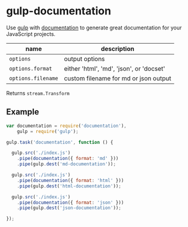 # gulp-documentation

Use [gulp](http://gulpjs.com/) with
[documentation](https://github.com/documentationjs/documentation)
to generate great documentation for your JavaScript projects.

| name | description |
| ---- | ----------- |
| `options` | output options |
| `options.format` | either &#x27;html&#x27;, &#x27;md&#x27;, &#x27;json&#x27;, or &#x27;docset&#x27; |
| `options.filename` | custom filename for md or json output |

Returns `stream.Transform`

## Example

```js
var documentation = require('documentation'),
    gulp = require('gulp');

gulp.task('documentation', function () {

  gulp.src('./index.js')
    .pipe(documentation({ format: 'md' }))
    .pipe(gulp.dest('md-documentation'));

  gulp.src('./index.js')
    .pipe(documentation({ format: 'html' }))
    .pipe(gulp.dest('html-documentation'));

  gulp.src('./index.js')
    .pipe(documentation({ format: 'json' }))
    .pipe(gulp.dest('json-documentation'));

});
```
